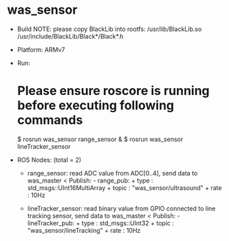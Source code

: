 # was_sensor

- Build NOTE: please copy BlackLib into rootfs:
	/usr/lib/BlackLib.so
	/usr/include/BlackLib/Black*/Black*.h

- Platform: ARMv7
- Run:
	# Please ensure roscore is running before executing following commands
	$ rosrun was_sensor range_sensor &
	$ rosrun was_sensor lineTracker_sensor
- ROS Nodes: (total = 2)
	+ range_sensor: read ADC value from ADC[0..4], send data to was_master
		< Publish:
			- range_pub:
				+ type	: std_msgs::UInt16MultiArray
				+ topic	: "was_sensor/ultrasound"
				+ rate	: 10Hz

	+ lineTracker_sensor: read binary value from GPIO connected to line tracking sensor, send data to was_master
		< Publish:
			- lineTracker_pub:
				+ type	: std_msgs::UInt32
				+ topic	: "was_sensor/lineTracking"
				+ rate	: 10Hz